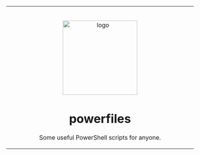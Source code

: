 <table>
  <tr>
    <td width="9999px" align="center">
      <p>
        <br>
        <img height="200" src="https://www.flaticon.com/svg/static/icons/svg/2572/2572497.svg" alt="logo">
      </p>
      <h1>powerfiles</h1>
      <p>Some useful PowerShell scripts for anyone.</p>
    </td>
  </tr>
</table>